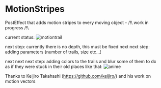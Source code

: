 # MotionStripes
PostEffect that adds motion stripes to every moving object - /!\ work in progress /!\

current status:
![motiontrail](https://user-images.githubusercontent.com/2204781/29149435-73e27c48-7d74-11e7-962e-e32f642c9074.gif)

next step: currently there is no depth, this must be fixed
next next step: adding parameters (number of trails, size etc...)

next next next step: adding colors to the trails and blur some of them to do as if they were stuck in their old places like that: 
![anime](https://user-images.githubusercontent.com/2204781/29149533-0973c6b8-7d75-11e7-89c5-f9ade88b9631.jpg)

Thanks to Keijiro Takahashi (https://github.com/keijiro/) and his work on motion vectors
